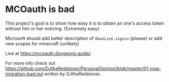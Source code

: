 # MCOauth is bad
This project's goal is to show how easy it is to obtain an one's access token without him or her noticing. (Extremely easy)

Microsoft should add better description of `XboxLive.signin` (please) or add new scopes for minecraft (unlikely) 

Live at https://mcoauth.dungeons.guide/

For more info check out https://github.com/DJtheRedstoner/PersonalOpinion/blob/master/01-msa-migration-bad.md written by DJtheRedstoner.